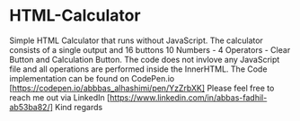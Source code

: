 # HTML-Calculator
Simple HTML Calculator that runs without JavaScript.
The calculator consists of a single output and 16 buttons 10 Numbers - 4 Operators - Clear Button and Calculation Button.
The code does not invlove any JavaScript file and all operations are performed inside the InnerHTML.
The Code implementation can be found on CodePen.io [https://codepen.io/abbbas_alhashimi/pen/YzZrbXK]
Please feel free to reach me out via LinkedIn [https://www.linkedin.com/in/abbas-fadhil-ab53ba82/] Kind regards
